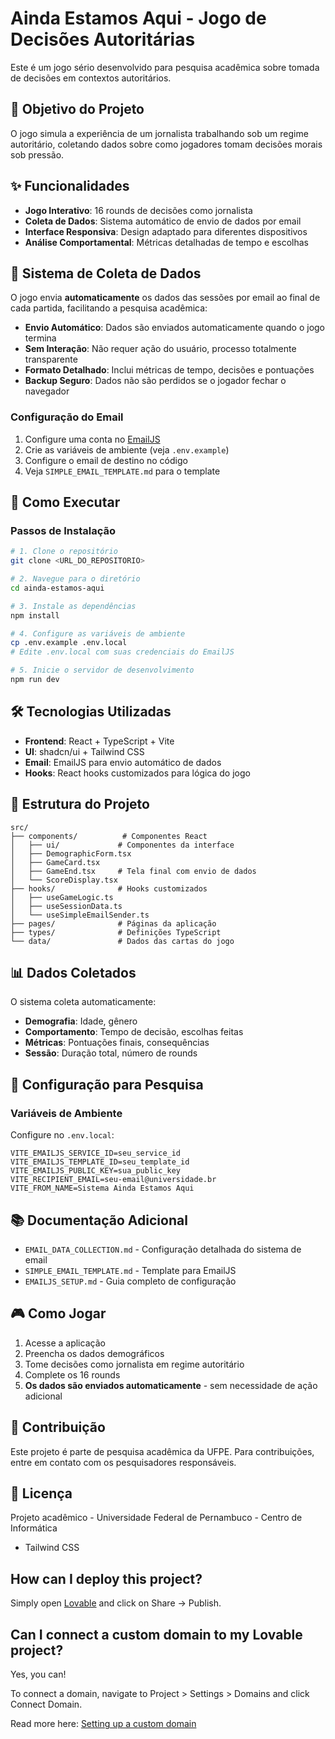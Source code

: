 # Ainda Estamos Aqui - Jogo de Decisões Autoritárias

Este é um jogo sério desenvolvido para pesquisa acadêmica sobre tomada de decisões em contextos autoritários.

## 🎯 Objetivo do Projeto

O jogo simula a experiência de um jornalista trabalhando sob um regime autoritário, coletando dados sobre como jogadores tomam decisões morais sob pressão.

## ✨ Funcionalidades

- **Jogo Interativo**: 16 rounds de decisões como jornalista
- **Coleta de Dados**: Sistema automático de envio de dados por email
- **Interface Responsiva**: Design adaptado para diferentes dispositivos
- **Análise Comportamental**: Métricas detalhadas de tempo e escolhas

## 📧 Sistema de Coleta de Dados

O jogo envia **automaticamente** os dados das sessões por email ao final de cada partida, facilitando a pesquisa acadêmica:

- **Envio Automático**: Dados são enviados automaticamente quando o jogo termina
- **Sem Interação**: Não requer ação do usuário, processo totalmente transparente
- **Formato Detalhado**: Inclui métricas de tempo, decisões e pontuações
- **Backup Seguro**: Dados não são perdidos se o jogador fechar o navegador

### Configuração do Email

1. Configure uma conta no [EmailJS](https://www.emailjs.com/)
2. Crie as variáveis de ambiente (veja `.env.example`)
3. Configure o email de destino no código
4. Veja `SIMPLE_EMAIL_TEMPLATE.md` para o template

## 🚀 Como Executar

### Passos de Instalação

```sh
# 1. Clone o repositório
git clone <URL_DO_REPOSITORIO>

# 2. Navegue para o diretório
cd ainda-estamos-aqui

# 3. Instale as dependências
npm install

# 4. Configure as variáveis de ambiente
cp .env.example .env.local
# Edite .env.local com suas credenciais do EmailJS

# 5. Inicie o servidor de desenvolvimento
npm run dev
```

## 🛠️ Tecnologias Utilizadas

- **Frontend**: React + TypeScript + Vite
- **UI**: shadcn/ui + Tailwind CSS
- **Email**: EmailJS para envio automático de dados
- **Hooks**: React hooks customizados para lógica do jogo

## 📁 Estrutura do Projeto

```
src/
├── components/          # Componentes React
│   ├── ui/             # Componentes da interface
│   ├── DemographicForm.tsx
│   ├── GameCard.tsx
│   ├── GameEnd.tsx     # Tela final com envio de dados
│   └── ScoreDisplay.tsx
├── hooks/              # Hooks customizados
│   ├── useGameLogic.ts
│   ├── useSessionData.ts
│   └── useSimpleEmailSender.ts
├── pages/              # Páginas da aplicação
├── types/              # Definições TypeScript
└── data/               # Dados das cartas do jogo
```

## 📊 Dados Coletados

O sistema coleta automaticamente:

- **Demografia**: Idade, gênero
- **Comportamento**: Tempo de decisão, escolhas feitas
- **Métricas**: Pontuações finais, consequências
- **Sessão**: Duração total, número de rounds

## 🔧 Configuração para Pesquisa

### Variáveis de Ambiente

Configure no `.env.local`:

```env
VITE_EMAILJS_SERVICE_ID=seu_service_id
VITE_EMAILJS_TEMPLATE_ID=seu_template_id
VITE_EMAILJS_PUBLIC_KEY=sua_public_key
VITE_RECIPIENT_EMAIL=seu-email@universidade.br
VITE_FROM_NAME=Sistema Ainda Estamos Aqui
```

## 📚 Documentação Adicional

- `EMAIL_DATA_COLLECTION.md` - Configuração detalhada do sistema de email
- `SIMPLE_EMAIL_TEMPLATE.md` - Template para EmailJS
- `EMAILJS_SETUP.md` - Guia completo de configuração

## 🎮 Como Jogar

1. Acesse a aplicação
2. Preencha os dados demográficos
3. Tome decisões como jornalista em regime autoritário
4. Complete os 16 rounds
5. **Os dados são enviados automaticamente** - sem necessidade de ação adicional

## 🤝 Contribuição

Este projeto é parte de pesquisa acadêmica da UFPE. Para contribuições, entre em contato com os pesquisadores responsáveis.

## 📄 Licença

Projeto acadêmico - Universidade Federal de Pernambuco - Centro de Informática
- Tailwind CSS

## How can I deploy this project?

Simply open [Lovable](https://lovable.dev/projects/205f2ab6-a0fb-4449-b2cd-409676d4f29e) and click on Share -> Publish.

## Can I connect a custom domain to my Lovable project?

Yes, you can!

To connect a domain, navigate to Project > Settings > Domains and click Connect Domain.

Read more here: [Setting up a custom domain](https://docs.lovable.dev/tips-tricks/custom-domain#step-by-step-guide)
